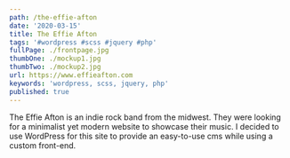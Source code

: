 ```yaml
---
path: /the-effie-afton
date: '2020-03-15'
title: The Effie Afton
tags: '#wordpress #scss #jquery #php'
fullPage: ./frontpage.jpg
thumbOne: ./mockup1.jpg
thumbTwo: ./mockup2.jpg
url: https://www.effieafton.com
keywords: 'wordpress, scss, jquery, php'
published: true
---
```


The Effie Afton is an indie rock band from the midwest. They were looking for a minimalist yet modern website to showcase their music. I decided to use WordPress for this site to provide an easy-to-use cms while using a custom front-end.
